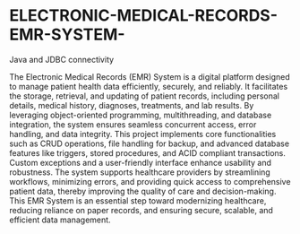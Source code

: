 # ELECTRONIC-MEDICAL-RECORDS-EMR-SYSTEM-
Java and JDBC connectivity

The Electronic Medical Records (EMR) System is a digital platform designed to manage 
patient health data efficiently, securely, and reliably. It facilitates the storage, retrieval, and 
updating of patient records, including personal details, medical history, diagnoses, 
treatments, and lab results. By leveraging object-oriented programming, multithreading, 
and database integration, the system ensures seamless concurrent access, error handling, 
and data integrity. 
This project implements core functionalities such as CRUD operations, file handling for 
backup, and advanced database features like triggers, stored procedures, and ACID
compliant transactions. Custom exceptions and a user-friendly interface enhance usability 
and robustness. The system supports healthcare providers by streamlining workflows, 
minimizing errors, and providing quick access to comprehensive patient data, thereby 
improving the quality of care and decision-making. 
This EMR System is an essential step toward modernizing healthcare, reducing reliance on 
paper records, and ensuring secure, scalable, and efficient data management.


